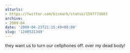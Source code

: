 ```yaml
---
alturls:
- https://twitter.com/bismark/status/1597773603
archive:
- 2009-04
date: '2009-04-23T21:15:49+00:00'
slug: '1240521349'
---
```


they want us to turn our cellphones off. over my dead body!

